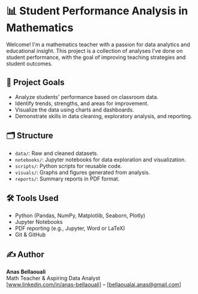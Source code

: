 # 📊 Student Performance Analysis in Mathematics

Welcome! I'm a mathematics teacher with a passion for data analytics and educational insight. This project is a collection of analyses I’ve done on student performance, with the goal of improving teaching strategies and student outcomes.

## 📌 Project Goals

- Analyze students' performance based on classroom data.
- Identify trends, strengths, and areas for improvement.
- Visualize the data using charts and dashboards.
- Demonstrate skills in data cleaning, exploratory analysis, and reporting.

## 🗂️ Structure

- `data/`: Raw and cleaned datasets.
- `notebooks/`: Jupyter notebooks for data exploration and visualization.
- `scripts/`: Python scripts for reusable code.
- `visuals/`: Graphs and figures generated from analysis.
- `reports/`: Summary reports in PDF format.

## 🛠️ Tools Used

- Python (Pandas, NumPy, Matplotlib, Seaborn, Plotly)
- Jupyter Notebooks
- PDF reporting (e.g., Jupyter, Word or LaTeX)
- Git & GitHub


## ✍️ Author

**Anas Bellaouali**  
Math Teacher & Aspiring Data Analyst  
[www.linkedin.com/in/anas-bellaouali] – [bellaoualai.anas@gmail.com] 

